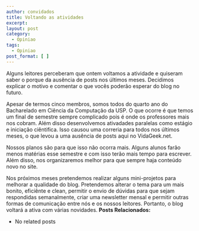 ```yaml
---
author: convidados
title: Voltando as atividades
excerpt:
layout: post
category:
  - Opiniao
tags:
  - Opiniao
post_format: [ ]
---
```

Alguns leitores perceberam que ontem voltamos a atividade e quiseram saber o porque da ausência de posts nos últimos meses. Decidimos explicar o motivo e comentar o que vocês poderão esperar do blog no futuro.

Apesar de termos cinco membros, somos todos do quarto ano do Bacharelado em Ciência da Computação da USP. O que ocorre é que temos um final de semestre sempre complicado pois é onde os professores mais nos cobram. Além disso desenvolvemos ativadades paralelas como estágio e iniciação ciêntifica. Isso causou uma correria para todos nos últimos meses, o que levou a uma ausência de posts aqui no VidaGeek.net.

Nossos planos são para que isso não ocorra mais. Alguns alunos farão menos matérias esse semestre e com isso terão mais tempo para escrever. Além disso, nos organizaremos melhor para que sempre haja conteúdo novo no site.

Nos próximos meses pretendemos realizar alguns mini-projetos para melhorar a qualidade do blog. Pretendemos alterar o tema para um mais bonito, eficiênte e clean, permitir o envio de dúvidas para que sejam respondidas semanalmente, criar uma newsletter mensal e permitir outras formas de comunicação entre nós e os nossos leitores. Portanto, o blog voltará a ativa com várias novidades. 
**Posts Relacionados:** 
*   No related posts

















